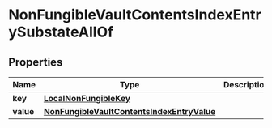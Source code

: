 

# NonFungibleVaultContentsIndexEntrySubstateAllOf


## Properties

| Name | Type | Description | Notes |
|------------ | ------------- | ------------- | -------------|
|**key** | [**LocalNonFungibleKey**](LocalNonFungibleKey.md) |  |  |
|**value** | [**NonFungibleVaultContentsIndexEntryValue**](NonFungibleVaultContentsIndexEntryValue.md) |  |  |



